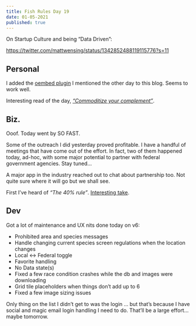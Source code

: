 ```yaml
---
title: Fish Rules Day 19
date: 01-05-2021
published: true
---
```


On Startup Culture and being “Data Driven”:

https://twitter.com/mattwensing/status/1342852488119115776?s=11

## Personal

I added the [oembed plugin][1] I mentioned the other day to this blog.  Seems to work well.

Interesting read of the day, _[“Commoditize your complement”][2]_.

## Biz.

Ooof. Today went by SO FAST.

Some of the outreach I did yesterday proved profitable.  I have a handful of meetings that have come out of the effort.  In fact, two of them happened today, ad-hoc, with some major potential to partner with federal government agencies.  Stay tuned…

A major app in the industry reached out to chat about partnership too.  Not quite sure where it will go but we shall see.

First I’ve heard of _“The 40% rule”_.  [Interesting take][3].

## Dev

Got a lot of maintenance and UX nits done today on v6:
- Prohibited area and species messages
- Handle changing current species screen regulations when the location changes
- Local \<-\> Federal toggle
- Favorite handling
- No Data state(s)
- Fixed a few race condition crashes while the db and images were downloading
- Grid tile placeholders when things don’t add up to 6
- Fixed a few image sizing issues

Only thing on the list I didn’t get to was the login … but that’s because I have social and magic email login handling I need to do.  That’ll be a large effort…maybe tomorrow.

[1]:	https://github.com/remark-embedder/transformer-oembed
[2]:	https://www.gwern.net/Complement#
[3]:	https://avc.com/2015/02/the-40-rule/